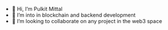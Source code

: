- 👋 Hi, I’m Pulkit Mittal
- 👀 I’m into in blockchain and backend development
- 💞️ I’m looking to collaborate on any project in the web3 space


<!---
pulkit0601/pulkit0601 is a ✨ special ✨ repository because its `README.md` (this file) appears on your GitHub profile.
You can click the Preview link to take a look at your changes.
--->
